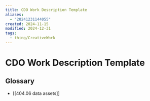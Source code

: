 ```yaml
---
title: CDO Work Description Template
aliases:
  - "20241231144055"
created: 2024-11-15
modified: 2024-12-31
tags:
  - thing/CreativeWork
---
```

# CDO Work Description Template

## Glossary
- [[404.06 data assets]]
